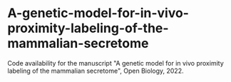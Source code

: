 # A-genetic-model-for-in-vivo-proximity-labeling-of-the-mammalian-secretome
Code availability for the manuscript "A genetic model for in vivo proximity labeling of the mammalian secretome", Open Biology, 2022. 
